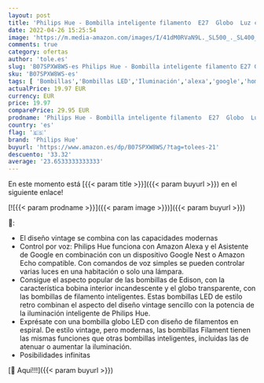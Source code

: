 ```yaml
---
layout: post
title: 'Philips Hue - Bombilla inteligente filamento  E27  Globo  Luz cálida regulable  7W  Compatible con Alexa y Google Home - Pack de 1 Bombilla LED inteligentes'
date: 2022-04-26 15:25:54
image: 'https://m.media-amazon.com/images/I/41dM0RVaN9L._SL500_._SL400_.jpg'
comments: true
category: ofertas
author: 'tole.es'
slug: 'B07SPXW8WS-es Philips Hue - Bombilla inteligente filamento E27 Globo Luz...'
sku: 'B07SPXW8WS-es'
tags: [ 'Bombillas','Bombillas LED','Iluminación','alexa','google','home','hue','philips','philips hue','🇪🇸', ]
actualPrice: 19.97 EUR
currency: EUR
price: 19.97
comparePrice: 29.95 EUR
prodname: 'Philips Hue - Bombilla inteligente filamento  E27  Globo  Luz cálida regulable  7W  Compatible con Alexa y Google Home - Pack de 1 Bombilla LED inteligentes'
country: 'es'
flag: '🇪🇸'
brand: 'Philips Hue'
buyurl: 'https://www.amazon.es/dp/B07SPXW8WS/?tag=tolees-21'
descuento: '33.32'
average: '23.6533333333333'
---
```


En este momento está [{{< param title >}}]({{< param buyurl >}}) en el siguiente enlace!

[![{{< param prodname >}}]({{< param image >}})]({{< param buyurl >}})

🔎:

- El diseño vintage se combina con las capacidades modernas
- Control por voz: Philips Hue funciona con Amazon Alexa y el Asistente de Google en combinación con un dispositivo Google Nest o Amazon Echo compatible. Con comandos de voz simples se pueden controlar varias luces en una habitación o solo una lámpara.
- Consigue el aspecto popular de las bombillas de Edison, con la característica bobina interior incandescente y el globo transparente, con las bombillas de filamento inteligentes. Estas bombillas LED de estilo retro combinan el aspecto del diseño vintage sencillo con la potencia de la iluminación inteligente de Philips Hue.
- Exprésate con una bombilla globo LED con diseño de filamentos en espiral. De estilo vintage, pero modernas, las bombillas Filament tienen las mismas funciones que otras bombillas inteligentes, incluidas las de atenuar o aumentar la iluminación.
- Posibilidades infinitas

[🛒 Aquí!!!]({{< param buyurl >}})

